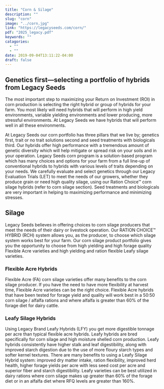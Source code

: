 ```yaml
---
title: "Corn & Silage"
description: ""
slug: "corn"
image: "../corn.jpg"
link: "https://legacyseeds.com/corn/"
pdf: "2025_legacy.pdf"
keywords: ""
catagories:
  - ""
  - ""
date: 2019-09-04T13:11:22-04:00
draft: false
---
```


## Genetics first—selecting a portfolio of hybrids from Legacy Seeds

The most important step to maximizing your Return on Investment (ROI) in corn production is selecting the right hybrid or group of hybrids for your farm. You most likely will need hybrids that will perform in high yield environments, variable yielding environments and lower producing, more stressful environments. At Legacy Seeds we have hybrids that will perform well in all these environments.

At Legacy Seeds our corn portfolio has three pillars that we live by; genetics first, trait or no trait solutions second and seed treatments with biologicals third. Our hybrids offer high performance with a tremendous amount of genetic diversity which will help mitigate or spread risk on your soils and in your operation. Legacy Seeds corn program is a solution-based program which has many choices and options for your farm from a full line-up of conventional hybrids to hybrids with various levels of traits depending on your needs. We carefully evaluate and select genetics through our Legacy Evaluation Trials (LET) to meet the needs of our growers, whether they produce grain or need high quality silage, using our Ration Choice™ corn silage hybrids (refer to corn silage section). Seed treatments and biologicals are very important in helping to maximizing performance and minimizing stresses.

## Silage

Legacy Seeds believes in offering choices to corn silage producers that meet the needs of their dairy or livestock operation. Our RATION CHOICE™ HYBRID (RCH) system allows you, as the producer, to choose which silage system works best for your farm. Our corn silage product portfolio gives you the opportunity to choose from high yielding and high forage quality Flexible Acre varieties and high yielding and ration flexible Leafy silage varieties.

### Flexible Acre Hybrids

Flexible Acre (FA) corn silage varieties offer many benefits to the corn silage producer. If you have the need to have more flexibility at harvest time, Flexible Acre varieties can be the right choice. Flexible Acre hybrids that have been tested for forage yield and quality will work best in a 50:50 corn silage / alfalfa rations and where alfalfa is greater than 60% of the forage diet for dairy cattle.

### Leafy Silage Hybrids

Using Legacy Brand Leafy Hybrids (LFY) you get more digestible tonnage per acre than typical flexible acre hybrids. Leafy hybrids are bred specifically for corn silage and high moisture shelled corn production. Leafy hybrids consistently have higher stalk and leaf digestibility, along with improved starch digestion due to the use of more floury starch types and softer kernel textures. There are many benefits to using a Leafy Silage Hybrid system: improved dry matter intake, ration flexibility, improved herd health, higher forage yields per acre with less seed cost per acre and superior fiber and starch digestibility. Leafy varieties can be best utilized in dairy rations where corn silage makes up greater than 60% of the forage diet or in an alfalfa diet where RFQ levels are greater than 160%.
